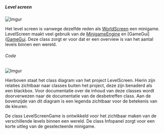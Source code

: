 ##### Level screen

![Imgur](https://i.imgur.com/90uiOOX.png)

Het level screen is vanwege dezelfde reden als [WorldScreen](https://github.com/Bloemendaal/TypTop/tree/dev/TypTop.WorldScreen#world-screen) een minigame. LevelScreen maakt veel gebruik van de [MinigameEngine](https://github.com/Bloemendaal/TypTop/tree/dev/TypTop.Minigame#minigame-engine) en [GameGui]([GameGui](https://github.com/Bloemendaal/TypTop/tree/dev/TypTop.GameGui#gamegui). Deze class zorgt er voor dat er een overview is van het aantal levels binnen een wereld. 

###### Code

![Imgur](https://i.imgur.com/g9SyBwU.png)

Hierboven staat het class diagram van het project LevelScreen. Hierin zijn relaties zichtbaar naar classes buiten het project, deze zijn benaderd als een blackbox. Voor documentatie over de inhoud van deze classes wordt doorverwezen naar de documentatie van de desbetreffen class. Aan de bovenzijde van dit diagram is een legenda zichtbaar voor de betekenis van de kleuren. 

De class LevelScreenGame is ontwikkeld voor het zichtbaar maken van de verschillende levels binnen een wereld. De class Infopanel zorgt voor een korte uitleg van de geselecteerde minigame.
